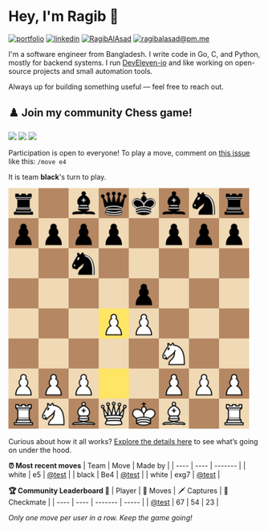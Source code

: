 # Hey, I'm Ragib 👋
[![portfolio](https://img.shields.io/badge/www.ragibalasad.me-orange?style=flat-square&logo=ko-fi&logoColor=white)](https://ragibalasad.me)
[![linkedin](https://img.shields.io/badge/linkedin-%230057A1?style=flat-square&logo=linkedin&logoColor=white)](https://www.linkedin.com/in/ragibalasad/)
[![RagibAlAsad](https://img.shields.io/badge/RagibAlasad-black?style=flat-square&logo=x&logoColor=white)](https://x.com/RagibAlasad)
[![ragibalasad@pm.me](https://img.shields.io/badge/ragibalasad@pm.me-%235F5AAC?style=flat-square&logo=protonmail&logoColor=white)](mailto:ragibalasad@pm.me)

I'm a software engineer from Bangladesh. I write code in Go, C, and Python, mostly for backend systems. I run [DevEleven-io](https://github.com/DEVELEVEN-io) and like working on open-source projects and small automation tools.

Always up for building something useful — feel free to reach out.

## ♟️ Join my community Chess game!
![](https://img.shields.io/badge/Moves%20played-18907-blue)
![](https://img.shields.io/badge/Completed%20games-925-brightgreen)
![](https://img.shields.io/badge/Individual%20players-1893-orange)

Participation is open to everyone! To play a move, comment on [this issue](https://github.com/YOUR_USERNAME/YOUR_REPO/issues/1) like this: `/move e4`


It is team **black**'s turn to play.

<img src="https://raw.githubusercontent.com/ragibalasad/community-chess/main/assets/final_board.svg" height=480 width=480>

Curious about how it all works? [Explore the details here](https://github.com/ragibalasad/ragibalasad/tree/main/) to see what’s going on under the hood.

**:alarm_clock: Most recent moves**
| Team | Move | Made by |
| ---- | ---- | ------- |
| white | e5 | [@test](https://github.com/) |
| black | Be4 | [@test](https://github.com/) |
| white | exg7 | [@test](https://github.com/) |

**:trophy: Community Leaderboard :1st_place_medal:**
| Player | 🧠 Moves | 🗡️ Captures | 👑 Checkmate |
| ---- | ---- | ------- | ----- |
| [@test](https://github.com/) | 67 | 54 | 23 |


_Only one move per user in a row. Keep the game going!_



